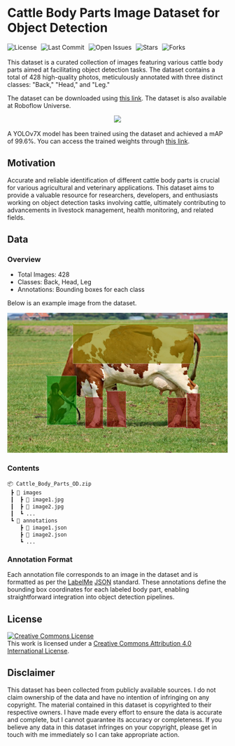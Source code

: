 # Cattle Body Parts Image Dataset for Object Detection
<div style="display: flex; gap: 10px; flex-wrap: wrap;">
    <img src="https://img.shields.io/github/license/AliKHaliliT/Cattle-Body-Parts-Dataset-for-Object-Detection" alt="License">
    <img src="https://img.shields.io/github/last-commit/AliKHaliliT/Cattle-Body-Parts-Dataset-for-Object-Detection" alt="Last Commit">
    <img src="https://img.shields.io/github/issues/AliKHaliliT/Cattle-Body-Parts-Dataset-for-Object-Detection" alt="Open Issues">
    <img src="https://img.shields.io/github/stars/AliKHaliliT/Cattle-Body-Parts-Dataset-for-Object-Detection" alt="Stars">
    <img src="https://img.shields.io/github/forks/AliKHaliliT/Cattle-Body-Parts-Dataset-for-Object-Detection" alt="Forks">
</div>
<br/>
This dataset is a curated collection of images featuring various cattle body parts aimed at facilitating object detection tasks. The dataset contains a total of 428 high-quality photos, meticulously annotated with three distinct classes: "Back," "Head," and "Leg."

The dataset can be downloaded using [this link](https://www.kaggle.com/datasets/alikhalilit98/cattle-body-parts-dataset-for-object-detection). The dataset is also available at Roboflow Universe. 

<p align="center">
    <a href="https://universe.roboflow.com/ali-khalili/cattle-body-parts-dataset-for-object-detection">
        <img src="https://app.roboflow.com/images/download-dataset-badge.svg"></img>
    </a>
</p>

A YOLOv7X model has been trained using the dataset and achieved a mAP of 99.6%. You can access the trained weights through [this link](https://huggingface.co/alikhalilit98/Cattle-Body-Parts-Dataset-for-Object-Detection/blob/main/yolov7_cattle_parts_final.pt).

<!--
### Acquisition
The dataset creation involved the following steps:

- **Initial Data:** Images were collected and annotated to create a base dataset for training.
- **Model Training:** A [YOLOv7](https://github.com/WongKinYiu/yolov7) model was trained to recognize target objects in the annotated images.
- **Data Acquisition Script:** An automated script fetched videos from the internet.
- **Conversion and Filtering:** Videos were turned into frames; similar frames were filtered out using Cosine Similarity.
- **Object Detection:** The trained model identified objects in the new images.
- **Quality Check:** A comprehensive review ensured dataset accuracy and consistency.
-->

## Motivation
Accurate and reliable identification of different cattle body parts is crucial for various agricultural and veterinary applications. This dataset aims to provide a valuable resource for researchers, developers, and enthusiasts working on object detection tasks involving cattle, ultimately contributing to advancements in livestock management, health monitoring, and related fields.

## Data 
### Overview
- Total Images: 428
- Classes: Back, Head, Leg
- Annotations: Bounding boxes for each class

Below is an example image from the dataset.

<div align="center">
  <img src="util_resources/readme/sample.png"/>
</div>

### Contents
```
📦 Cattle_Body_Parts_OD.zip
 ┣ 📂 images
 ┃  ┣ 📜 image1.jpg
 ┃  ┣ 📜 image2.jpg
 ┃  ┗ ...
 ┗ 📂 annotations
    ┣ 📜 image1.json
    ┣ 📜 image2.json
    ┗ ...
```

### Annotation Format
Each annotation file corresponds to an image in the dataset and is formatted as per the [LabelMe](https://github.com/wkentaro/labelme) [JSON](https://www.json.org/json-en.html) standard. These annotations define the bounding box coordinates for each labeled body part, enabling straightforward integration into object detection pipelines.

## License
<a rel="license" href="http://creativecommons.org/licenses/by/4.0/"><img alt="Creative Commons License" style="border-width:0" src="https://i.creativecommons.org/l/by/4.0/88x31.png" /></a><br />This work is licensed under a <a rel="license" href="http://creativecommons.org/licenses/by/4.0/">Creative Commons Attribution 4.0 International License</a>.

## Disclaimer
This dataset has been collected from publicly available sources. I do not claim ownership of the data and have no intention of infringing on any copyright. The material contained in this dataset is copyrighted to their respective owners. I have made every effort to ensure the data is accurate and complete, but I cannot guarantee its accuracy or completeness. If you believe any data in this dataset infringes on your copyright, please get in touch with me immediately so I can take appropriate action.
